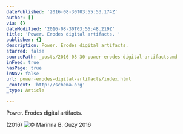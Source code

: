 ```yaml
---
datePublished: '2016-08-30T03:55:53.174Z'
author: []
via: {}
dateModified: '2016-08-30T03:55:48.219Z'
title: 'Power. Erodes digital artifacts. '
publisher: {}
description: Power. Erodes digital artifacts.
starred: false
sourcePath: _posts/2016-08-30-power-erodes-digital-artifacts.md
inFeed: true
hasPage: true
inNav: false
url: power-erodes-digital-artifacts/index.html
_context: 'http://schema.org'
_type: Article

---
```

Power. Erodes digital artifacts.

(2016)
![© Marinna B. Guzy 2016](https://the-grid-user-content.s3-us-west-2.amazonaws.com/f7cb6616-6b22-443f-877f-23ce03f417d0.jpg)